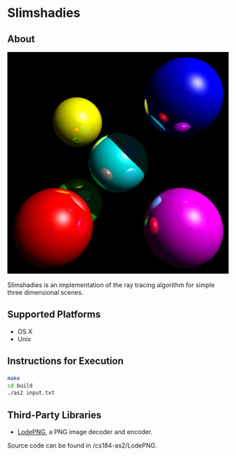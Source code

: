 # Slimshadies

## About

![An image should be here, but cannot be displayed!](/img/scene8.png)

Slimshadies is an implementation of the ray tracing algorithm for simple three dimensional scenes.

## Supported Platforms

* OS X
* Unix

## Instructions for Execution

``` bash
make
cd build
./as2 input.txt
```

## Third-Party Libraries

* [LodePNG](lodev.org/lodepng), a PNG image decoder and encoder.

Source code can be found in /cs184-as2/LodePNG.
